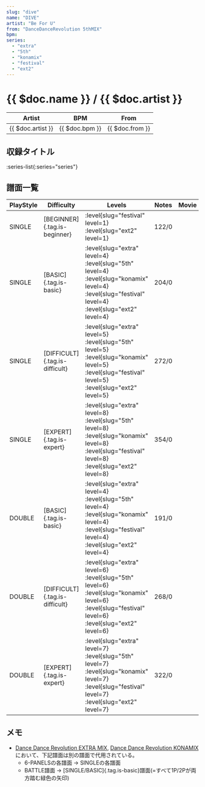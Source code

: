 ```yaml
---
slug: "dive"
name: "DIVE"
artist: "Be For U"
from: "DanceDanceRevolution 5thMIX"
bpm: 
series:
  - "extra"
  - "5th"
  - "konamix"
  - "festival"
  - "ext2"
---
```


# {{ $doc.name }} / {{ $doc.artist }}

|Artist|BPM|From|
|------|---|----|
|{{ $doc.artist }}|{{ $doc.bpm }}|{{ $doc.from }}|

## 収録タイトル

:series-list{:series="series"}

## 譜面一覧

|PlayStyle|Difficulty|Levels|Notes|Movie|
|---------|----------|------|-----|-----|
|SINGLE|[BEGINNER]{.tag.is-beginner}|<div class="field is-grouped is-grouped-multiline"> :level{slug="festival" level=1} :level{slug="ext2" level=1}</div>|122/0||
|SINGLE|[BASIC]{.tag.is-basic}|<div class="field is-grouped is-grouped-multiline"> :level{slug="extra" level=4} :level{slug="5th" level=4} :level{slug="konamix" level=4} :level{slug="festival" level=4} :level{slug="ext2" level=4}</div>|204/0||
|SINGLE|[DIFFICULT]{.tag.is-difficult}|<div class="field is-grouped is-grouped-multiline"> :level{slug="extra" level=5} :level{slug="5th" level=5} :level{slug="konamix" level=5} :level{slug="festival" level=5} :level{slug="ext2" level=5}</div>|272/0||
|SINGLE|[EXPERT]{.tag.is-expert}|<div class="field is-grouped is-grouped-multiline"> :level{slug="extra" level=8} :level{slug="5th" level=8} :level{slug="konamix" level=8} :level{slug="festival" level=8} :level{slug="ext2" level=8}</div>|354/0||
|DOUBLE|[BASIC]{.tag.is-basic}|<div class="field is-grouped is-grouped-multiline"> :level{slug="extra" level=4} :level{slug="5th" level=4} :level{slug="konamix" level=4} :level{slug="festival" level=4} :level{slug="ext2" level=4}</div>|191/0||
|DOUBLE|[DIFFICULT]{.tag.is-difficult}|<div class="field is-grouped is-grouped-multiline"> :level{slug="extra" level=6} :level{slug="5th" level=6} :level{slug="konamix" level=6} :level{slug="festival" level=6} :level{slug="ext2" level=6}</div>|268/0||
|DOUBLE|[EXPERT]{.tag.is-expert}|<div class="field is-grouped is-grouped-multiline"> :level{slug="extra" level=7} :level{slug="5th" level=7} :level{slug="konamix" level=7} :level{slug="festival" level=7} :level{slug="ext2" level=7}</div>|322/0||

## メモ

- [Dance Dance Revolution EXTRA MIX](/series/extra), [Dance Dance Revolution KONAMIX](/series/konamix)において、下記譜面は別の譜面で代用されている。
  - 6-PANELSの各譜面 → SINGLEの各譜面
  - BATTLE譜面 → [SINGLE/BASIC]{.tag.is-basic}譜面(=すべて1P/2Pが両方踏む緑色の矢印)

